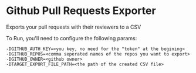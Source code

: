 # Github Pull Requests Exporter
Exports your pull requests with their reviewers to a CSV

To Run, you'll need to configure the following params:
```
-DGITHUB_AUTH_KEY=<you key, no need for the "token" at the begining>
-DGITHUB_REPOS=<comma seperated names of the repos you want to export>
-DGITHUB_OWNER=<github owner>
-DTARGET_EXPORT_FILE_PATH=<the path of the created CSV file>
```
